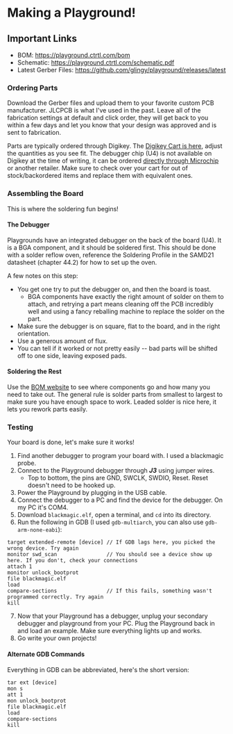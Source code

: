 # Making a Playground!

## Important Links
 * BOM: https://playground.ctrtl.com/bom
 * Schematic: https://playground.ctrtl.com/schematic.pdf
 * Latest Gerber Files: https://github.com/glingy/playground/releases/latest


### Ordering Parts
Download the Gerber files and upload them to your favorite custom PCB manufacturer. JLCPCB is what I've used in the past. Leave all of the fabrication settings at default and click order, they will get back to you within a few days and let you know that your design was approved and is sent to fabrication.

Parts are typically ordered through Digikey. The [Digikey Cart is here](https://www.digikey.com/short/mtbb19ww), adjust the quantities as you see fit. The debugger chip (U4) is not available on Digikey at the time of writing, it can be ordered [directly through Microchip](https://www.microchipdirect.com/product/ATSAMD21E16C-UUT) or another retailer. Make sure to check over your cart for out of stock/backordered items and replace them with equivalent ones.


### Assembling the Board
This is where the soldering fun begins!

#### The Debugger
Playgrounds have an integrated debugger on the back of the board (U4). It is a BGA component, and it should be soldered first. This should be done with a solder reflow oven, reference the Soldering Profile in the SAMD21 datasheet (chapter 44.2) for how to set up the oven.

A few notes on this step:
 * You get one try to put the debugger on, and then the board is toast.
   * BGA components have exactly the right amount of solder on them to attach, and retrying a part means cleaning off the PCB incredibly well and using a fancy reballing machine to replace the solder on the part.
 * Make sure the debugger is on square, flat to the board, and in the right orientation.
 * Use a generous amount of flux.
 * You can tell if it worked or not pretty easily -- bad parts will be shifted off to one side, leaving exposed pads.

#### Soldering the Rest
Use the [BOM website](https://playground.ctrtl.com/bom) to see where components go and how many you need to take out. The general rule is solder parts from smallest to largest to make sure you have enough space to work. Leaded solder is nice here, it lets you rework parts easily.


### Testing
Your board is done, let's make sure it works!

1. Find another debugger to program your board with. I used a blackmagic probe.
2. Connect to the Playground debugger through ***J3*** using jumper wires.
   * Top to bottom, the pins are GND, SWCLK, SWDIO, Reset. Reset doesn't need to be hooked up.
3. Power the Playground by plugging in the USB cable.
4. Connect the debugger to a PC and find the device for the debugger. On my PC it's COM4.
5. Download `blackmagic.elf`, open a terminal, and `cd` into its directory.
6. Run the following in GDB (I used `gdb-multiarch`, you can also use `gdb-arm-none-eabi`):
```
target extended-remote [device] // If GDB lags here, you picked the wrong device. Try again
monitor swd_scan                // You should see a device show up here. If you don't, check your connections
attach 1
monitor unlock_bootprot
file blackmagic.elf
load
compare-sections                // If this fails, something wasn't programmed correctly. Try again
kill
```
7. Now that your Playground has a debugger, unplug your secondary debugger and playground from your PC. Plug the Playground back in and load an example. Make sure everything lights up and works.
8. Go write your own projects!

#### Alternate GDB Commands
Everything in GDB can be abbreviated, here's the short version:
```
tar ext [device]
mon s
att 1
mon unlock_bootprot
file blackmagic.elf
load
compare-sections
kill
```
